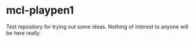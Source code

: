 # mcl-playpen1
Test repository for trying out some ideas.  Nothing of interest to anyone will be here really.

